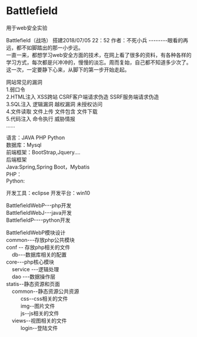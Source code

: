 # Battlefield
用于web安全实验

Battlefield（战场）
搭建2018/07/05 22：52
作者：不死小兵  --------眼看的再远，都不如脚踏出的那一小步远。<br/>
一直一来，都想学习web安全方面的技术，在网上看了很多的资料，有各种各样的学习方式，每次都是兴冲冲的，慢慢的淡忘。周而复始，自己都不知道多少次了。
这一次，一定要静下心来，从脚下的第一步开始走起。
 
 
 
网站常见的漏洞<br/>
1.弱口令<br/>
2.HTML注入   XSS跨站   CSRF客户端请求伪造   SSRF服务端请求伪造<br/>
3.SQL注入    逻辑漏洞  越权漏洞    未授权访问<br/>
4.文件读取   文件上传  文件包含    文件下载<br/>
5.代码注入   命令执行  威胁情报<br/>
......





语言：JAVA  PHP Python<br/>
数据库：Mysql<br/>
前端框架：BootStrap,Jquery....<br/>
后端框架<br/>
    Java:Spring,Spring Boot，Mybatis<br/>
    PHP：<br/>
    Python:<br/>

开发工具：eclipse
开发平台：win10


BattlefieldWebP---php开发<br/>
BattlefieldWebJ---java开发<br/>
BattlefieldP----python开发<br/>

BattlefieldWebP模块设计<br/>
common---存放php公共模块<br/>
conf -- 存放php相关的文件<br/>
&nbsp;&nbsp;&nbsp;&nbsp;db---数据库相关的配置<br/>
core---php核心模块<br/>
&nbsp;&nbsp;&nbsp;&nbsp;service ---逻辑处理<br/>
&nbsp;&nbsp;&nbsp;&nbsp;dao ---数据操作层<br/>
statis--静态资源和页面<br/>
&nbsp;&nbsp;&nbsp;&nbsp;common--静态资源公共资源<br/>
&nbsp;&nbsp;&nbsp;&nbsp;&nbsp;&nbsp;&nbsp;&nbsp;&nbsp;&nbsp;css--css相关的文件<br/>
&nbsp;&nbsp;&nbsp;&nbsp;&nbsp;&nbsp;&nbsp;&nbsp;&nbsp;&nbsp;img--图片文件<br/>
&nbsp;&nbsp;&nbsp;&nbsp;&nbsp;&nbsp;&nbsp;&nbsp;&nbsp;&nbsp;js--js相关的文件<br/>
&nbsp;&nbsp;&nbsp;&nbsp;views--视图相关的文件<br/>
&nbsp;&nbsp;&nbsp;&nbsp;&nbsp;&nbsp;&nbsp;&nbsp;&nbsp;&nbsp;login--登陆文件<br/>

